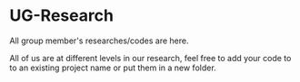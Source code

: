 # UG-Research
All group member's researches/codes are here.

All of us are at different levels in our research, feel free to add your code to to an existing project name or put them in a new folder.

